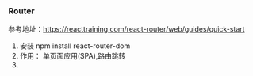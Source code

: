 
### Router

参考地址：https://reacttraining.com/react-router/web/guides/quick-start


1. 安装
    npm install react-router-dom
2. 作用：
    单页面应用(SPA),路由跳转
3. 